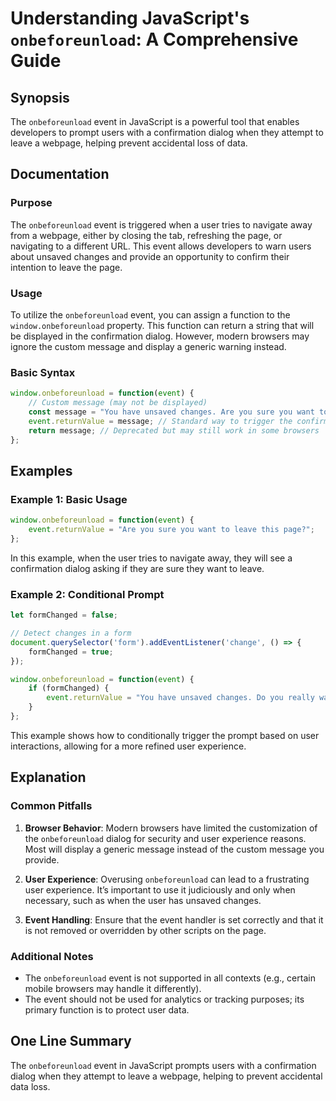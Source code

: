 <!--
Meta Description: # Understanding JavaScript's `onbeforeunload`: A Comprehensive Guide ## Synopsis The `onbeforeunload` event in JavaScript is a powerful tool that enab...
Meta Keywords: event, onbeforeunload, user, you, leave
-->

# Understanding JavaScript's `onbeforeunload`: A Comprehensive Guide

## Synopsis
The `onbeforeunload` event in JavaScript is a powerful tool that enables developers to prompt users with a confirmation dialog when they attempt to leave a webpage, helping prevent accidental loss of data.

## Documentation

### Purpose
The `onbeforeunload` event is triggered when a user tries to navigate away from a webpage, either by closing the tab, refreshing the page, or navigating to a different URL. This event allows developers to warn users about unsaved changes and provide an opportunity to confirm their intention to leave the page.

### Usage
To utilize the `onbeforeunload` event, you can assign a function to the `window.onbeforeunload` property. This function can return a string that will be displayed in the confirmation dialog. However, modern browsers may ignore the custom message and display a generic warning instead.

### Basic Syntax
```javascript
window.onbeforeunload = function(event) {
    // Custom message (may not be displayed)
    const message = "You have unsaved changes. Are you sure you want to leave?";
    event.returnValue = message; // Standard way to trigger the confirmation dialog
    return message; // Deprecated but may still work in some browsers
};
```

## Examples

### Example 1: Basic Usage
```javascript
window.onbeforeunload = function(event) {
    event.returnValue = "Are you sure you want to leave this page?";
};
```
In this example, when the user tries to navigate away, they will see a confirmation dialog asking if they are sure they want to leave.

### Example 2: Conditional Prompt
```javascript
let formChanged = false;

// Detect changes in a form
document.querySelector('form').addEventListener('change', () => {
    formChanged = true;
});

window.onbeforeunload = function(event) {
    if (formChanged) {
        event.returnValue = "You have unsaved changes. Do you really want to leave?";
    }
};
```
This example shows how to conditionally trigger the prompt based on user interactions, allowing for a more refined user experience.

## Explanation

### Common Pitfalls
1. **Browser Behavior**: Modern browsers have limited the customization of the `onbeforeunload` dialog for security and user experience reasons. Most will display a generic message instead of the custom message you provide.
   
2. **User Experience**: Overusing `onbeforeunload` can lead to a frustrating user experience. It’s important to use it judiciously and only when necessary, such as when the user has unsaved changes.

3. **Event Handling**: Ensure that the event handler is set correctly and that it is not removed or overridden by other scripts on the page.

### Additional Notes
- The `onbeforeunload` event is not supported in all contexts (e.g., certain mobile browsers may handle it differently).
- The event should not be used for analytics or tracking purposes; its primary function is to protect user data.

## One Line Summary
The `onbeforeunload` event in JavaScript prompts users with a confirmation dialog when they attempt to leave a webpage, helping to prevent accidental data loss.